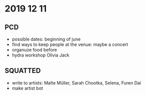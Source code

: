# 2019 12 11

## PCD

* possible dates: beginning of june
* find ways to keep people at the venue: maybe a concert
* organuze food before 
* hydra workshop Olivia Jack

## SQUATTED

* write to artists: Malte Müller, Sarah Chootka, Selena, Furen Dai
* make artist bot
